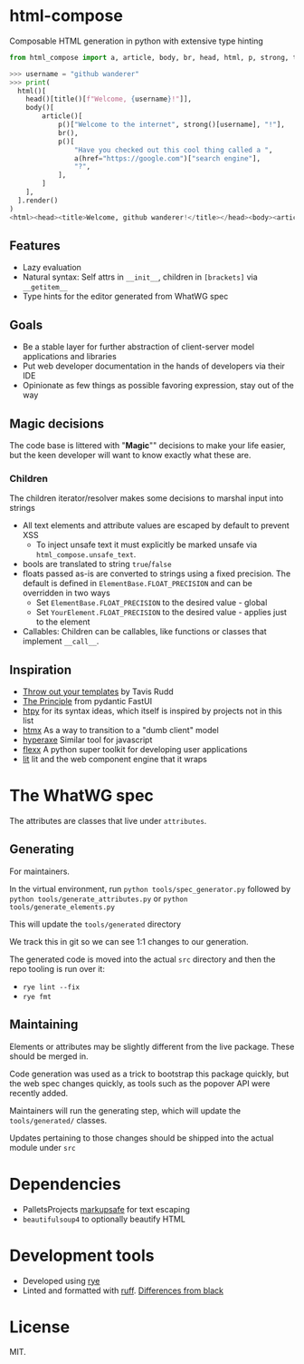 # html-compose

Composable HTML generation in python with extensive type hinting

```python
from html_compose import a, article, body, br, head, html, p, strong, title

>>> username = "github wanderer"
>>> print(
  html()[
    head()[title()[f"Welcome, {username}!"]],
    body()[
        article()[
            p()["Welcome to the internet", strong()[username], "!"],
            br(),
            p()[
                "Have you checked out this cool thing called a ",
                a(href="https://google.com")["search engine"],
                "?",
            ],
        ]
    ],
  ].render()
)
<html><head><title>Welcome, github wanderer!</title></head><body><article><p>Welcome to the internet<strong>github wanderer</strong>!</p><br /><p>Have you checked out this cool thing called a <a href="https://google.com">search engine</a>?</p></article></body></html>
```

## Features

- Lazy evaluation
- Natural syntax: Self attrs in `__init__`, children in `[brackets]` via `__getitem__`
- Type hints for the editor generated from WhatWG spec

## Goals

- Be a stable layer for further abstraction of client-server model applications and libraries
- Put web developer documentation in the hands of developers via their IDE
- Opinionate as few things as possible favoring expression, stay out of the way

## Magic decisions

The code base is littered with "**Magic**"" decisions to make your life easier, but the keen developer will want to know exactly what these are.

### Children

The children iterator/resolver makes some decisions to marshal input into strings
- All text elements and attribute values are escaped by default to prevent XSS
  - To inject unsafe text it must explicitly be marked unsafe via `html_compose.unsafe_text`.
- bools are translated to string `true`/`false`
- floats passed as-is are converted to strings using a fixed precision. The default is defined in `ElementBase.FLOAT_PRECISION` and can be overridden in two ways
  - Set `ElementBase.FLOAT_PRECISION` to the desired value - global
  - Set `YourElement.FLOAT_PRECISION` to the desired value - applies just to the element
- Callables: Children can be callables, like functions or classes that implement `__call__`.

## Inspiration

- [Throw out your templates](https://github.com/tavisrudd/throw_out_your_templates) by Tavis Rudd
- [The Principle](https://github.com/pydantic/FastUI?tab=readme-ov-file#the-principle-long-version) from pydantic FastUI
- [htpy](https://github.com/pelme/htpy) for its syntax ideas, which itself is inspired by projects not in this list
- [htmx](https://htmx.org/) As a way to transition to a "dumb client" model
- [hyperaxe](https://github.com/ungoldman/hyperaxe) Similar tool for javascript
- [flexx](https://github.com/flexxui/flexx) A python super toolkit for developing user applications
- [lit](https://lit.dev/) lit and the web component engine that it wraps

# The WhatWG spec

The attributes are classes that live under `attributes`.

## Generating

For maintainers.

In the virtual environment, run `python tools/spec_generator.py` followed by `python tools/generate_attributes.py` or `python tools/generate_elements.py`

This will update the `tools/generated` directory

We track this in git so we can see 1:1 changes to our generation.

The generated code is moved into the actual `src` directory and then the repo tooling is run over it:

- `rye lint --fix`
- `rye fmt`

## Maintaining

Elements or attributes may be slightly different from the live package. These should be merged in.

Code generation was used as a trick to bootstrap this package quickly, but the web spec changes quickly, as tools such as the popover API were recently added.

Maintainers will run the generating step, which will update the `tools/generated/` classes.

Updates pertaining to those changes should be shipped into the actual module under `src`

# Dependencies

- PalletsProjects [markupsafe](https://github.com/pallets/markupsafe/) for text escaping
- `beautifulsoup4` to optionally beautify HTML

# Development tools

- Developed using [rye](https://rye.astral.sh/)
- Linted and formatted with [ruff](https://docs.astral.sh/ruff/). [Differences from black](https://docs.astral.sh/ruff/formatter/black/)

# License

MIT.
